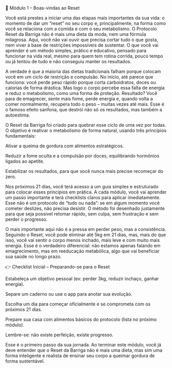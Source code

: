 📘 Módulo 1 – Boas-vindas ao Reset

Você está prestes a iniciar uma das etapas mais importantes da sua vida: o momento de dar um “reset” no seu corpo e, principalmente, na forma como você se relaciona com a comida e com o seu metabolismo. O Protocolo Reset da Barriga não é mais uma dieta da moda, nem uma fórmula milagrosa. Aqui, você não vai ouvir que precisa cortar tudo o que gosta, nem viver à base de restrições impossíveis de sustentar. O que você vai aprender é um método simples, prático e educativo, pensado para funcionar na vida real, mesmo para quem tem rotina corrida, pouco tempo ou já tentou de tudo e não conseguiu manter os resultados.

A verdade é que a maioria das dietas tradicionais falham porque colocam você em um ciclo de restrição e compulsão. No início, até parece que funciona: você perde peso rápido porque corta carboidratos, doces ou calorias de forma drástica. Mas logo o corpo percebe essa falta de energia e reduz o metabolismo, como uma forma de proteção. Resultado? Você para de emagrecer, sente mais fome, perde energia e, quando volta a comer normalmente, recupera todo o peso – muitas vezes até mais. Esse é o famoso efeito sanfona, que destrói não só os resultados, mas também a autoestima.

O Reset da Barriga foi criado para quebrar esse ciclo de uma vez por todas. O objetivo é reativar o metabolismo de forma natural, usando três princípios fundamentais:

Ativar a queima de gordura com alimentos estratégicos.

Reduzir a fome oculta e a compulsão por doces, equilibrando hormônios ligados ao apetite.

Estabilizar os resultados, para que você nunca mais precise recomeçar do zero.

Nos próximos 21 dias, você terá acesso a um guia simples e estruturado para colocar esses princípios em prática. A cada módulo, você vai aprender um passo importante e terá checklists claros para aplicar imediatamente. Esse não é um protocolo de “tudo ou nada”: se em algum momento você cometer deslizes, não precisa desistir. O método foi desenhado justamente para que seja possível retomar rápido, sem culpa, sem frustração e sem perder o progresso.

O mais importante aqui não é a pressa em perder peso, mas a consistência. Seguindo o Reset, você pode eliminar até 5kg em 21 dias, mas, mais do que isso, você vai sentir o corpo menos inchado, mais leve e com muito mais energia. Esse é o verdadeiro diferencial: não estamos apenas falando em emagrecimento, mas em reeducação metabólica, algo que vai beneficiar sua saúde no longo prazo.

👉 Checklist Inicial – Preparando-se para o Reset

Estabeleça um objetivo pessoal (ex: perder 3kg, reduzir inchaço, ganhar energia).

Separe um caderno ou use o app para anotar sua evolução.

Escolha um dia para começar oficialmente e se comprometa com os próximos 21 dias.

Prepare sua casa com alimentos básicos do protocolo (lista no próximo módulo).

Lembre-se: não existe perfeição, existe progresso.

Esse é o primeiro passo da sua jornada. Ao terminar este módulo, você já deve entender que o Reset da Barriga não é mais uma dieta, mas sim uma forma inteligente e realista de ensinar seu corpo a queimar gordura de forma sustentável.